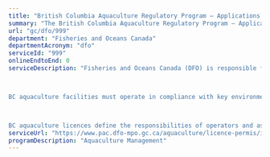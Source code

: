```yaml
---
title: "British Columbia Aquaculture Regulatory Program – Applications for new licenses and major amendments"
summary: "The British Columbia Aquaculture Regulatory Program – Applications for new licenses and major amendments service from Fisheries and Oceans Canada is not available end-to-end online, according to the GC Service Inventory."
url: "gc/dfo/999"
department: "Fisheries and Oceans Canada"
departmentAcronym: "dfo"
serviceId: "999"
onlineEndtoEnd: 0
serviceDescription: "Fisheries and Oceans Canada (DFO) is responsible for issuing BC aquaculture licences for marine finfish, shellfish, freshwater (or land-based) and enhancement operations. 



BC aquaculture facilities must operate in compliance with key environmental and health legislation such as the Health of Animals Act, Food and Drugs Act, and Species at Risk Act. 



BC aquaculture licences define the responsibilities of operators and assure processors and consumers that they are buying seafood from a licensed facility."
serviceUrl: "https://www.pac.dfo-mpo.gc.ca/aquaculture/licence-permis/index-eng.html"
programDescription: "Aquaculture Management"
---
```

